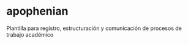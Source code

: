 # apophenian
Plantilla para registro, estructuración y comunicación de procesos de trabajo académico 

